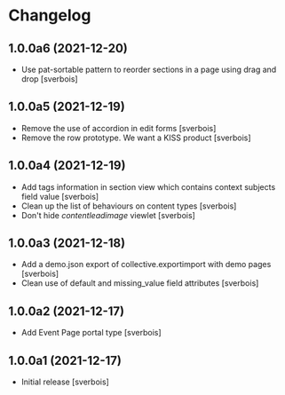 Changelog
=========


1.0.0a6 (2021-12-20)
--------------------

- Use pat-sortable pattern to reorder sections in a page using drag and drop [sverbois] 


1.0.0a5 (2021-12-19)
--------------------

- Remove the use of accordion in edit forms [sverbois]
- Remove the row prototype. We want a KISS product [sverbois]


1.0.0a4 (2021-12-19)
--------------------

- Add tags information in section view which contains context subjects field value [sverbois]
- Clean up the list of behaviours on content types [sverbois]
- Don't hide *contentleadimage* viewlet [sverbois]

1.0.0a3 (2021-12-18)
--------------------

- Add a demo.json export of collective.exportimport with demo pages [sverbois]
- Clean use of default and missing_value field attributes [sverbois]


1.0.0a2 (2021-12-17)
--------------------

- Add Event Page portal type [sverbois]


1.0.0a1 (2021-12-17)
--------------------

- Initial release [sverbois]
